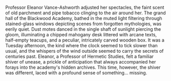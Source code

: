 Professor Eleanor Vance-Ashworth adjusted her spectacles, the faint scent of old parchment and pipe tobacco clinging to the air around her.  The grand hall of the Blackwood Academy, bathed in the muted light filtering through stained-glass windows depicting scenes from forgotten mythologies, was eerily quiet. Dust motes danced in the single shaft of sunlight piercing the gloom, illuminating a chipped mahogany desk littered with arcane texts, half-empty teacups, and a peculiar, intricately carved wooden box.  It was a Tuesday afternoon, the kind where the clock seemed to tick slower than usual, and the whispers of the wind outside seemed to carry the secrets of centuries past.  Eleanor, a Professor of Hermetic Studies, felt a familiar shiver of unease, a prickle of anticipation that always accompanied her forays into the academy's hidden archives.  This time, however, the shiver was different, laced with a profound sense of something… missing.
